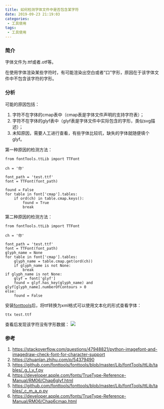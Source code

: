 ```yaml
---
title: 如何检测字体文件中是否包含某字符
date: 2019-09-23 21:19:03
categories:
 - 工具使用
tags:
 - 工具使用
---
```



### 简介
字体文件为.ttf或者.otf等。

在使用字体渲染某些字符时，有可能渲染出空白或者“口”字形，原因在于该字体文件中不包含该字符的字形。

### 分析
可能的原因包括：
1. 字符不在字体的cmap表中（cmap表是字体文件声明的支持字符表）；
2. 字符不在字体的glyf表中（glyf表是字体文件中实际包含的字形，类似svg描述）；
3. 未知原因，需要人工进行查看，有些字体比较坑，缺失的字体就随便填个glyf。

第一种原因的检测方法：
```
from fontTools.ttLib import TTFont

ch = '你'

font_path = 'test.ttf'
font = TTFont(font_path)

found = False
for table in font['cmap'].tables:
    if ord(ch) in table.cmap.keys():
        found = True
        break
```

第二种原因的检测方法：
```
from fontTools.ttLib import TTFont

ch = '你'

font_path = 'test.ttf'
font = TTFont(font_path)
glyph_name = None
for table in font['cmap'].tables:
    glyph_name = table.cmap.get(ord(ch))
    if glyph_name is not None:
        break
if glyph_name is not None:
    glyf = font['glyf']
    found = glyf.has_key(glyph_name) and glyf[glyph_name].numberOfContours > 0
else:
    found = False
```

安装[fonttools](https://github.com/fonttools/fonttools)后，将ttf转换为xml格式可以使用文本化的形式查看字体：
```
ttx test.ttf
```

查看后发现该字符没有字形数据：
![](./detect-oov-in-font.png)

### 参考
1. https://stackoverflow.com/questions/47948821/python-imagefont-and-imagedraw-check-font-for-character-support
2. https://zhuanlan.zhihu.com/p/54379490
3. https://github.com/fonttools/fonttools/blob/master/Lib/fontTools/ttLib/tables/_g_l_y_f.py
4. https://developer.apple.com/fonts/TrueType-Reference-Manual/RM06/Chap6glyf.html
5. https://github.com/fonttools/fonttools/blob/master/Lib/fontTools/ttLib/tables/_c_m_a_p.py
6. https://developer.apple.com/fonts/TrueType-Reference-Manual/RM06/Chap6cmap.html

